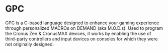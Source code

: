 # GPC
GPC is a C-based language designed to enhance your gaming experience through personalized MACROs on DEMAND (aka M.O.D.s). Used to program the Cronus Zen &amp; CronusMAX devices, it works by enabling the use of third-party controllers and input devices on consoles for which they were not originally designed.
